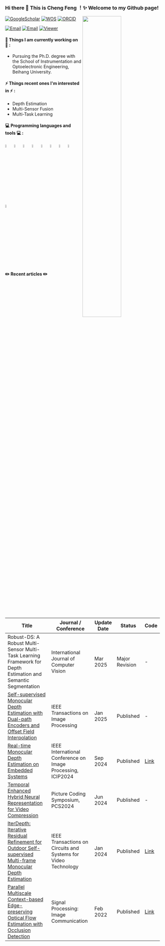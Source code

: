 ### Hi there 👋 This is Cheng Feng ！✨ Welcome to my Github page! 
 <img width="50%" align="right" src="https://github-readme-stats.vercel.app/api?username=Ecalpal&show_icons=true&hide_border=true" />

[![GoogleScholar](https://img.shields.io/badge/-GoogleScholar-blue?style=flat&logo=GoogleScholar&logoColor=white)](https://scholar.google.com/citations?hl=en&user=7DWAC44AAAAJ)
[![WOS](https://img.shields.io/badge/-WOS-blueviolet?style=flat&logo=GoogleScholar&logoColor=white)](https://www.webofscience.com/wos/author/record/38693185)
[![ORCID](https://img.shields.io/badge/-ORCID-brightgreen?style=flat&logo=ORCID&logoColor=white)](https://orcid.org/0000-0001-5941-1240)

[![Email](https://img.shields.io/badge/Email-BUAA-blue?style=flat&logo=Gmail&logoColor=white)](mailto:fengcheng@buaa.edu.cn)
[![Email](https://img.shields.io/badge/Email-163-red?style=flat&logo=Gmail&logoColor=white)](mailto:fengcheng00016@163.com)
[![Viewer](https://komarev.com/ghpvc/?username=Ecalpal&label=Profile%20views&color=0e75b6&style=flat)]()



 
<!-- <img align="right" alt="img" src="https://github.com/zhanglina94/zhanglina94/blob/main/img/pic.jpg" width="50%" height="auto" /> -->
 
 
#### 🌱 Things I am currently working on 🌱 : 
- Pursuing the Ph.D. degree with the School of Instrumentation and Optoelectronic Engineering, Beihang University.
 
 
#### ⚡ Things recent ones I'm interested in ⚡ : 
- Depth Estimation
- Multi-Sensor Fusion
- Multi-Task Learning

#### :computer: Programming languages and tools :computer: : 
<p>
<code><img width="5%" src="https://cdn.sanity.io/images/s18ewfw4/staging/fc80839e7ab722d60ec24fcf82bb67fea5864cd2-40x40.svg"></code>
<code><img width="5%" src="https://cdn.sanity.io/images/s18ewfw4/staging/bfae48b908bddb0e47bf43026645124ef4970fb6-40x40.svg"></code>
<code><img width="5%" src="https://cdn.sanity.io/images/s18ewfw4/staging/242f87166d9423e0b88c909cdb028ffe002d3bb2-40x40.svg"></code>
<code><img width="5%" src="https://cdn.sanity.io/images/s18ewfw4/staging/ffe48c6e3e31ef4ceb7fe1a4fe64f53ce27ab851-40x40.svg"></code>
<code><img width="5%" src="https://cdn.sanity.io/images/s18ewfw4/staging/e936f3191aa5f0c020ff952ed2285204604ff5ae-40x40.svg"></code>
<code><img width="5%" src="https://cdn.sanity.io/images/s18ewfw4/staging/b8474bddb4f5858f3073afd6da8132ca065fad83-40x40.svg"></code>
<code><img width="5%" src="https://cdn.sanity.io/images/s18ewfw4/staging/0fc7a75d0a29927e96814bad5c59d88f009cbd94-40x40.svg"></code>
<code><img width="5%" src="https://cdn.sanity.io/images/s18ewfw4/staging/a90b81ffe9a142af1b1c6c659749cf96ef35761a-40x40.svg"></code>
<code><img width="5%" src="https://cdn.sanity.io/images/s18ewfw4/staging/17366fca422ca995b48a0b49475adecbab5e282b-40x40.svg"></code> 
</p>

#### ✏️ Recent articles ✏️

| Title | Journal / Conference | Update Date | Status | Code |
| ----- | -------------------- | ----------- | ------ | ---- |
| Robust-DS: A Robust Multi-Sensor Multi-Task Learning Framework for Depth Estimation and Semantic Segmentation | International Journal of Computer Vision | Mar 2025 | Major Revision | - |
| [Self-supervised Monocular Depth Estimation with Dual-path Encoders and Offset Field Interpolation](https://ieeexplore.ieee.org/document/10857948) | IEEE Transactions on Image Processing | Jan 2025 | Published | - |
| [Real-time Monocular Depth Estimation on Embedded Systems](https://ieeexplore.ieee.org/document/10648152) | IEEE International Conference on Image Processing, ICIP2024 | Sep 2024 | Published | [Link](https://github.com/Ecalpal/RT-MonoDepth) |
| [Temporal Enhanced Hybrid Neural Representation for Video Compression](https://ieeexplore.ieee.org/document/10566352) | Picture Coding Symposium, PCS2024 | Jun 2024 | Published | - |
| [IterDepth: Iterative Residual Refinement for Outdoor Self-supervised Multi-frame Monocular Depth Estimation](https://ieeexplore.ieee.org/document/10147244) | IEEE Transactions on Circuits and Systems for Video Technology | Jan 2024 | Published | [Link](https://github.com/Ecalpal/IterDepth) |
| [Parallel Multiscale Context-based Edge-preserving Optical Flow Estimation with Occlusion Detection](https://www.sciencedirect.com/science/article/abs/pii/S0923596521002770) | Signal Processing: Image Communication | Feb 2022 | Published | [Link](https://github.com/PCwenyue/PMC-PWC)|



<!-- - If you want to know more, please refer to the my [website](https://ecalpal.github.io). 🚀 *coming soon* -->
